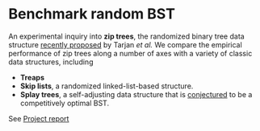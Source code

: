 # Benchmark random BST

An experimental inquiry into __zip trees__, the randomized binary tree data structure [recently proposed](https://arxiv.org/abs/1806.06726) by Tarjan _et al._
We compare the empirical performance of zip trees along a number of axes with a variety of classic data structures, including
* __Treaps__
* __Skip lists__, a randomized linked-list-based structure.
* __Splay trees__, a self-adjusting data structure that is [conjectured](https://en.wikipedia.org/wiki/Splay_tree#Dynamic_optimality_conjecture)
to be a competitively optimal BST.


See [Project report](https://github.com/Varal7/random_bst/blob/master/report.pdf)


